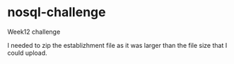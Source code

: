 # nosql-challenge
Week12 challenge


I needed to zip the establizhment file as it was larger than the file size that I could upload.
